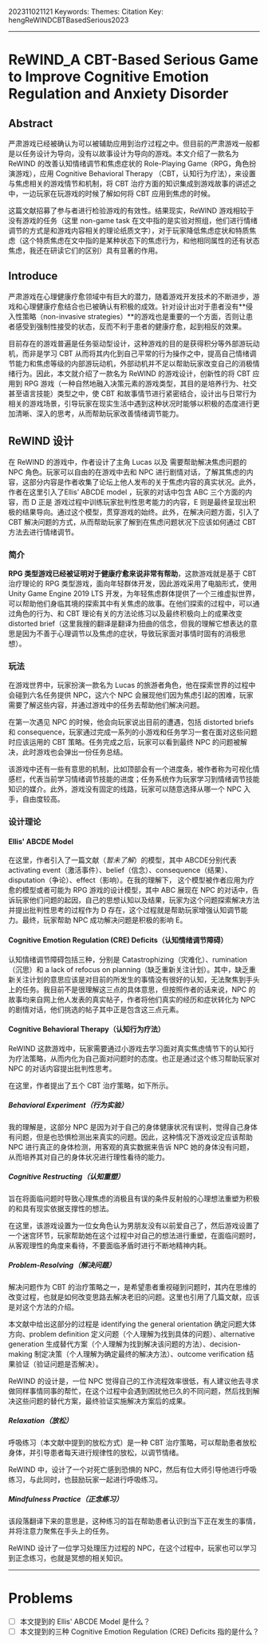 202311021121
Keywords: 
Themes: 
Citation Key: hengReWINDCBTBasedSerious2023

--- 
# ReWIND_A CBT-Based Serious Game to Improve Cognitive Emotion Regulation and Anxiety Disorder

##  Abstract

严肃游戏已经被确认为可以被辅助应用到治疗过程之中。但目前的严肃游戏一般都是以任务设计为导向，没有以故事设计为导向的游戏。本文介绍了一款名为 ReWIND 的改善认知情绪调节和焦虑症状的 Role-Playing Game（RPG，角色扮演游戏），应用 Cognitive Behavioral Therapy （CBT，认知行为疗法），来设置与焦虑相关的游戏情节和机制，将 CBT 治疗方面的知识集成到游戏故事的讲述之中，一边玩家在玩游戏的时候了解如何将 CBT 应用到焦虑的时候。

这篇文献招募了参与者进行检验游戏的有效性。结果现实，ReWIND 游戏相较于没有游戏的任务（这里 non-game task 在文中指的是实验对照组，他们进行情绪调节的方式是和游戏内容相关的理论纸质文字），对于玩家降低焦虑症状和特质焦虑（这个特质焦虑在文中指的是某种状态下的焦虑行为，和他相同属性的还有状态焦虑，我还在研读它们的区别）具有显著的作用。

## Introduce

严肃游戏在心理健康疗愈领域中有巨大的潜力，随着游戏开发技术的不断进步，游戏和心理健康疗愈结合也已被确认有积极的成效。针对设计出对于患者没有**侵入性策略（non-invasive strategies）**的游戏也是重要的一个方面，否则让患者感受到强制性接受的状态，反而不利于患者的健康疗愈，起到相反的效果。

目前存在的游戏普遍是任务驱动型设计，这种游戏的目的是获得积分等外部游玩动机，而非是学习 CBT 从而将其内化到自己平常的行为操作之中，提高自己情绪调节能力和焦虑等级的内部游玩动机，外部动机并不足以帮助玩家改变自己的消极情绪行为。因此，本文就介绍了一款名为 ReWIND 的游戏设计，创新性的将 CBT 应用到 RPG 游戏（一种自然地融入决策元素的游戏类型，其目的是培养行为、社交甚至语言技能）类型之中，使 CBT 和故事情节进行紧密结合，设计出与日常行为相关的游戏场景，引导玩家在现实生活中遇到这种状况时能够以积极的态度进行更加清晰、深入的思考，从而帮助玩家改善情绪调节能力。

## ReWIND 设计

在 ReWIND 的游戏中，作者设计了主角 Lucas 以及 需要帮助解决焦虑问题的 NPC 角色。玩家可以自由的在游戏中去和 NPC 进行剧情对话，了解其焦虑的内容，这部分内容是作者收集了论坛上他人发布的关于焦虑内容的真实状况。此外，作者在这里引入了Ellis’ ABCDE model ，玩家的对话中包含 ABC 三个方面的内容，而 D 正是 游戏过程中训练玩家批判性思考能力的内容，E 则是最终呈现出积极的结果导向。通过这个模型，贯穿游戏的始终。此外，在解决问题方面，引入了 CBT 解决问题的方式，从而帮助玩家了解到在焦虑问题状况下应该如何通过 CBT 方法去进行情绪调节。

### 简介

**RPG 类型游戏已经被证明对于健康疗愈来说非常有帮助**，这款游戏就是基于 CBT 治疗理论的 RPG 类型游戏，面向年轻群体开发，因此游戏采用了电脑形式，使用 Unity Game Engine 2019 LTS 开发，为年轻焦虑群体提供了一个三维虚拟世界，可以帮助他们身临其境的探索其中有关焦虑的故事。在他们探索的过程中，可以通过角色的行为、和 CBT 理论有关的方法论练习以及最终积极向上的成果改变 distorted brief（这里我搜的翻译是翻译为扭曲的信念，但我的理解它想表达的意思是因为不善于心理调节以及焦虑的症状，导致玩家面对事情时固有的消极思想）。

### 玩法

在游戏世界中，玩家扮演一款名为 Lucas 的旅游者角色，他在探索世界的过程中会碰到六名任务提供 NPC，这六个 NPC 会展现他们因为焦虑引起的困难，玩家需要了解这些内容，并通过游戏中的任务去帮助他们解决问题。

在第一次遇见 NPC 的时候，他会向玩家说出目前的遭遇，包括 distorted briefs 和 consequence，玩家通过完成一系列的小游戏和任务学习一套在面对这些问题时应该运用的 CBT 策略。任务完成之后，玩家可以看到最终 NPC 的问题被解决，此时游戏也会弹出一份任务总结。

该游戏中还有一些有意思的机制，比如顶部会有一个进度条，被作者称为可视化情感栏，代表当前学习情绪调节技能的进度；任务系统作为玩家学习到情绪调节技能知识的媒介。此外，游戏没有固定的线路，玩家可以随意选择从哪一个 NPC 入手，自由度较高。

### 设计理论

#### Ellis' ABCDE Model

在这里，作者引入了一篇文献（*暂未了解*）的模型，其中 ABCDE分别代表 activating event（激活事件）、belief（信念）、consequence（结果）、disputation（争论）、effect（影响）。在我的理解下， 这个模型被作者应用为疗愈的模型或者可能为 RPG 游戏的设计模型，其中 ABC 展现在 NPC 的对话中，告诉玩家他们问题的起因，自己的思想认知以及结果，玩家为这个问题探索解决方法并提出批判性思考的过程作为 D 存在，这个过程就是帮助玩家增强认知调节能力。最终，玩家帮助 NPC 成功解决问题是积极的影响 E。

#### Cognitive Emotion Regulation (CRE) Deficits（认知情绪调节障碍）

认知情绪调节障碍包括三种，分别是 Catastrophizing（灾难化）、rumination（沉思）和 a lack of refocus on planning（缺乏重新关注计划）。其中，缺乏重新关注计划的意思应该是对目前的所发生的事情没有很好的认知，无法聚焦到手头上的任务。我目前不是很理解这三点的具体意思，但按照作者的话来说，NPC 的故事均来自网上他人发表的真实帖子，作者将他们真实的经历和症状转化为 NPC 的剧情对话，他们挑选的帖子其中正是包含这三点元素。

#### Cognitive Behavioral Therapy（认知行为疗法）

ReWIND 这款游戏中，玩家需要通过小游戏去学习面对真实焦虑情节下的认知行为疗法策略，从而内化为自己面对问题时的态度。也正是通过这个练习帮助玩家对 NPC 的对话内容提出批判性思考。

在这里，作者提出了五个 CBT 治疗策略，如下所示。

##### Behavioral Experiment（行为实验）

我的理解是，这部分 NPC 是因为对于自己的身体健康状况有误判，觉得自己身体有问题，但是也恐惧检测出来真实的问题。因此，这种情况下游戏设定应该帮助 NPC 进行真正的身体检测，用客观的真实数据来告诉 NPC 她的身体没有问题，从而培养其对自己的身体状况进行理性看待的能力。

##### Cognitive Restructing（认知重塑）

旨在将面临问题时导致心理焦虑的消极且有误的条件反射般的心理想法重塑为积极的和具有现实依据支撑性的想法。

在这里，该游戏设置为一位女角色认为男朋友没有以前爱自己了，然后游戏设置了一个迷宫环节，玩家帮助她在这个过程中对自己的想法进行重塑，在面临问题时，从客观理性的角度来看待，不要面临矛盾时进行不断地精神内耗。

##### Problem-Resolving（解决问题）

解决问题作为 CBT 的治疗策略之一，是希望患者重视碰到问题时，其内在思维的改变过程，也就是如何改变思路去解决老旧的问题。这里也引用了几篇文献，应该是对这个方法的介绍。

本文献中给出这部分的过程是 identifying the general orientation 确定问题大体方向、problem definition 定义问题（个人理解为找到具体的问题）、alternative generation 生成替代方案（个人理解为找到解决该问题的方法）、decision-making 制定决策（个人理解为确定最终的解决方法）、outcome verification 结果验证（验证问题是否解决）。

ReWIND 的设计是，一位 NPC 觉得自己的工作流程效率很低，有人建议他去寻求做同样事情同事的帮忙，在这个过程中会遇到困扰他已久的不同问题，然后找到解决这些问题的替代方案，最终验证实施解决方案后的成果。

##### Relaxation（放松）

呼吸练习（本文献中提到的放松方式）是一种 CBT 治疗策略，可以帮助患者放松身体，并引导患者每天进行规律性的放松，以调节情绪。

ReWIND 中，设计了一个对死亡感到恐惧的 NPC，然后有位大师引导他进行呼吸练习，与此同时，也鼓励玩家一起进行呼吸练习。

##### Mindfulness Practice（正念练习）

该段落翻译下来的意思是，这种练习的旨在帮助患者认识到当下正在发生的事情，并将注意力聚焦在手头上的任务。

ReWIND 设计了一位学习处理压力过程的 NPC，在这个过程中，玩家也可以学习到正念练习，也就是冥想的相关知识。

---
# Problems

- [ ] 本文提到的 Ellis' ABCDE Model 是什么？
- [ ] 本文提到的三种 Cognitive Emotion Regulation (CRE) Deficits 指的是什么？

